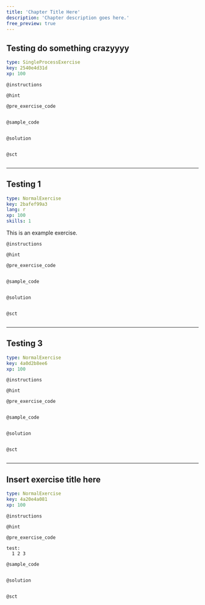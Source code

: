 ```yaml
---
title: 'Chapter Title Here'
description: 'Chapter description goes here.'
free_preview: true
---
```


## Testing do something crazyyyy

```yaml
type: SingleProcessExercise
key: 2540e4d31d
xp: 100
```



`@instructions`


`@hint`


`@pre_exercise_code`
```{r}

```

`@sample_code`
```{r}

```

`@solution`
```{r}

```

`@sct`
```{r}

```

---

## Testing 1

```yaml
type: NormalExercise
key: 2bafef99a3
lang: r
xp: 100
skills: 1
```

This is an example exercise.

`@instructions`


`@hint`


`@pre_exercise_code`
```{r}

```

`@sample_code`
```{r}

```

`@solution`
```{r}

```

`@sct`
```{r}

```

---

## Testing 3

```yaml
type: NormalExercise
key: 4a0d2b8ee6
xp: 100
```



`@instructions`


`@hint`


`@pre_exercise_code`
```{r}

```

`@sample_code`
```{r}

```

`@solution`
```{r}

```

`@sct`
```{r}

```

---

## Insert exercise title here

```yaml
type: NormalExercise
key: 4a20e4a081
xp: 100
```



`@instructions`


`@hint`


`@pre_exercise_code`
```{r}
test:
  1 2 3
```

`@sample_code`
```{r}

```

`@solution`
```{r}

```

`@sct`
```{r}

```
